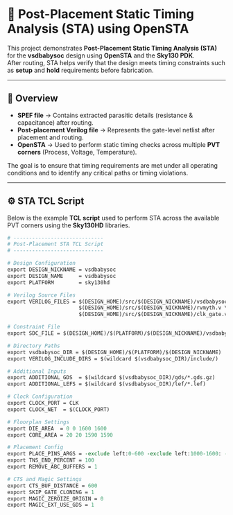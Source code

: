 # 🧠 Post-Placement Static Timing Analysis (STA) using OpenSTA

This project demonstrates **Post-Placement Static Timing Analysis (STA)** for the **vsdbabysoc** design using **OpenSTA** and the **Sky130 PDK**.  
After routing, STA helps verify that the design meets timing constraints such as **setup** and **hold** requirements before fabrication.

---

## 📘 Overview

- **SPEF file** → Contains extracted parasitic details (resistance & capacitance) after routing.  
- **Post-placement Verilog file** → Represents the gate-level netlist after placement and routing.  
- **OpenSTA** → Used to perform static timing checks across multiple **PVT corners** (Process, Voltage, Temperature).  

The goal is to ensure that timing requirements are met under all operating conditions and to identify any critical paths or timing violations.

---

## ⚙️ STA TCL Script

Below is the example **TCL script** used to perform STA across the available PVT corners using the **Sky130HD** libraries.

```tcl
# -----------------------------
# Post-Placement STA TCL Script
# -----------------------------

# Design Configuration
export DESIGN_NICKNAME = vsdbabysoc
export DESIGN_NAME     = vsdbabysoc
export PLATFORM        = sky130hd

# Verilog Source Files
export VERILOG_FILES = $(DESIGN_HOME)/src/$(DESIGN_NICKNAME)/vsdbabysoc.v \
                       $(DESIGN_HOME)/src/$(DESIGN_NICKNAME)/rvmyth.v \
                       $(DESIGN_HOME)/src/$(DESIGN_NICKNAME)/clk_gate.v

# Constraint File
export SDC_FILE = $(DESIGN_HOME)/$(PLATFORM)/$(DESIGN_NICKNAME)/vsdbabysoc_synthesis.sdc

# Directory Paths
export vsdbabysoc_DIR = $(DESIGN_HOME)/$(PLATFORM)/$(DESIGN_NICKNAME)
export VERILOG_INCLUDE_DIRS = $(wildcard $(vsdbabysoc_DIR)/include/)

# Additional Inputs
export ADDITIONAL_GDS  = $(wildcard $(vsdbabysoc_DIR)/gds/*.gds.gz)
export ADDITIONAL_LEFS = $(wildcard $(vsdbabysoc_DIR)/lef/*.lef)

# Clock Configuration
export CLOCK_PORT = CLK
export CLOCK_NET  = $(CLOCK_PORT)

# Floorplan Settings
export DIE_AREA  = 0 0 1600 1600
export CORE_AREA = 20 20 1590 1590

# Placement Config
export PLACE_PINS_ARGS = -exclude left:0-600 -exclude left:1000-1600: -exclude right:* -exclude top:* -exclude bottom:*
export TNS_END_PERCENT = 100
export REMOVE_ABC_BUFFERS = 1

# CTS and Magic Settings
export CTS_BUF_DISTANCE = 600
export SKIP_GATE_CLONING = 1
export MAGIC_ZEROIZE_ORIGIN = 0
export MAGIC_EXT_USE_GDS = 1
